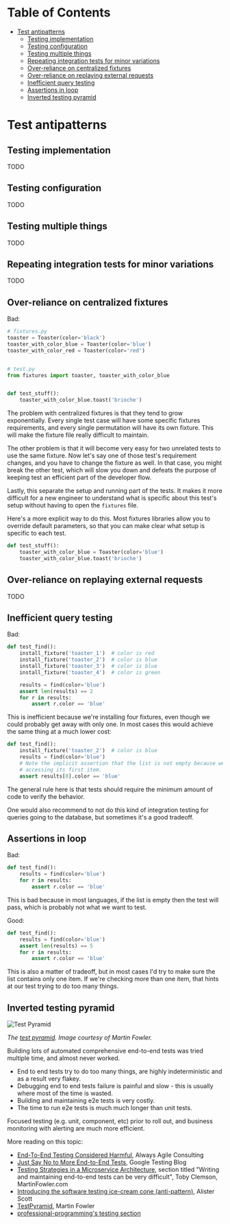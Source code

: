 <!-- START doctoc generated TOC please keep comment here to allow auto update -->
<!-- DON'T EDIT THIS SECTION, INSTEAD RE-RUN doctoc TO UPDATE -->
# Table of Contents

- [Test antipatterns](#test-antipatterns)
  - [Testing implementation](#testing-implementation)
  - [Testing configuration](#testing-configuration)
  - [Testing multiple things](#testing-multiple-things)
  - [Repeating integration tests for minor variations](#repeating-integration-tests-for-minor-variations)
  - [Over-reliance on centralized fixtures](#over-reliance-on-centralized-fixtures)
  - [Over-reliance on replaying external requests](#over-reliance-on-replaying-external-requests)
  - [Inefficient query testing](#inefficient-query-testing)
  - [Assertions in loop](#assertions-in-loop)
  - [Inverted testing pyramid](#inverted-testing-pyramid)

<!-- END doctoc generated TOC please keep comment here to allow auto update -->

Test antipatterns
=================

Testing implementation
----------------------

TODO

Testing configuration
---------------------

TODO

Testing multiple things
-----------------------

TODO

Repeating integration tests for minor variations
------------------------------------------------

TODO

Over-reliance on centralized fixtures
-------------------------------------

Bad:

```python
# fixtures.py
toaster = Toaster(color='black')
toaster_with_color_blue = Toaster(color='blue')
toaster_with_color_red = Toaster(color='red')


# test.py
from fixtures import toaster, toaster_with_color_blue


def test_stuff():
    toaster_with_color_blue.toast('brioche')
```

The problem with centralized fixtures is that they tend to grow exponentially.
Every single test case will have some specific fixtures requirements, and every
single permutation will have its own fixture. This will make the fixture file
really difficult to maintain.

The other problem is that it will become very easy for two unrelated tests to
use the same fixture. Now let's say one of those test's requirement changes,
and you have to change the fixture as well. In that case, you might break the
other test, which will slow you down and defeats the purpose of keeping test an
efficient part of the developer flow.

Lastly, this separate the setup and running part of the tests. It makes it more
difficult for a new engineer to understand what is specific about this test's
setup without having to open the ``fixtures`` file.

Here's a more explicit way to do this. Most fixtures libraries allow you to
override default parameters, so that you can make clear what setup is specific
to each test.

```python
def test_stuff():
    toaster_with_color_blue = Toaster(color='blue')
    toaster_with_color_blue.toast('brioche')
```

Over-reliance on replaying external requests
--------------------------------------------

TODO

Inefficient query testing
-------------------------

Bad:

```python
def test_find():
    install_fixture('toaster_1')  # color is red
    install_fixture('toaster_2')  # color is blue
    install_fixture('toaster_3')  # color is blue
    install_fixture('toaster_4')  # color is green

    results = find(color='blue')
    assert len(results) == 2
    for r in results:
        assert r.color == 'blue'
```

This is inefficient because we're installing four fixtures, even though we
could probably get away with only one. In most cases this would achieve the
same thing at a much lower cost:

```python
def test_find():
    install_fixture('toaster_2')  # color is blue
    results = find(color='blue')
    # Note the implicit assertion that the list is not empty because we're
    # accessing its first item.
    assert results[0].color == 'blue'
```

The general rule here is that tests should require the minimum amount of code
to verify the behavior.

One would also recommend to not do this kind of integration testing for queries
going to the database, but sometimes it's a good tradeoff.


Assertions in loop
------------------

Bad:

```python
def test_find():
    results = find(color='blue')
    for r in results:
        assert r.color == 'blue'
```

This is bad because in most languages, if the list is empty then the test will
pass, which is probably not what we want to test.

Good:

```python
def test_find():
    results = find(color='blue')
    assert len(results) == 5
    for r in results:
        assert r.color == 'blue'
```

This is also a matter of tradeoff, but in most cases I'd try to make sure the
list contains only one item. If we're checking more than one item, that hints
at our test trying to do too many things.

## Inverted testing pyramid

![Test Pyramid](/images/test_pyramid.png)

*The [test pyramid](https://martinfowler.com/bliki/TestPyramid.html). Image courtesy of Martin Fowler.*

Building lots of automated comprehensive end-to-end tests was tried multiple time, and almost never worked.

* End to end tests try to do too many things, are highly indeterministic and as a result very flakey.
* Debugging end to end tests failure is painful and slow - this is usually where most of the time is wasted.
* Building and maintaining e2e tests is very costly.
* The time to run e2e tests is much much longer than unit tests.

Focused testing (e.g. unit, component, etc) prior to roll out, and business monitoring with alerting are much more efficient.

More reading on this topic:

* [End-To-End Testing Considered Harmful](http://www.alwaysagileconsulting.com/articles/end-to-end-testing-considered-harmful/), Always Agile Consulting
* [Just Say No to More End-to-End Tests](https://testing.googleblog.com/2015/04/just-say-no-to-more-end-to-end-tests.html), Google Testing Blog
* [Testing Strategies in a Microservice Architecture](https://martinfowler.com/articles/microservice-testing/#testing-end-to-end-tips), section titled "Writing and maintaining end-to-end tests can be very difficult", Toby Clemson, MartinFowler.com
* [Introducing the software testing ice-cream cone (anti-pattern)](https://watirmelon.blog/2012/01/31/introducing-the-software-testing-ice-cream-cone/), Alister Scott
* [TestPyramid](https://martinfowler.com/bliki/TestPyramid.html), Martin Fowler
* [professional-programming's testing section](https://github.com/charlax/professional-programming#testing)